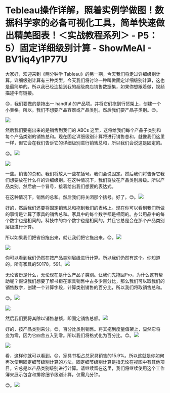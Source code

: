 # Tebleau操作详解，照着实例学做图！数据科学家的必备可视化工具，简单快速做出精美图表！＜实战教程系列＞ - P5：5）固定详细级别计算 - ShowMeAI - BV1iq4y1P77U

大家好，欢迎来到《两分钟学 Tableau》的另一期，今天我们将走过详细级别计算。详细级别计算有三种类型，今天我们将讨论一种叫做固定详细级别计算，这也是最简单的。所以我已经连接到我的超级商店销售数据集，如果你想跟着做，视频描述中有链接。

😊，我们要做的是拖出一 handful 的产品项。并将它们拖到行货架上，创建一个小表格。所以。我们不想要产品容器或产品类别。然后我们要产品子类别。😊。

![](img/f8bdab4545ad8d0f05bd4ea539284270_1.png)

然后我们要拖出来的是销售到我们的 ABCs 这里，这将给我们每个产品子类别和每个产品类别的销售总和。现在固定详细级别计算将进行销售总和，就像我们这里一样，但它会在我们告诉它的详细级别进行销售总和，所以我们会说这是固定的。

😊。![](img/f8bdab4545ad8d0f05bd4ea539284270_3.png)

![](img/f8bdab4545ad8d0f05bd4ea539284270_4.png)

一些。销售的总和。我们将放入一些花括号。我们会说固定。然后我们将告诉它我们想要放在什么样的详细级别。在这种情况下，我们将放在产品类别层级。所以产品类别。然后放一个冒号，接着给出我们想要的表达式。

在这种情况下，销售的总和。然后我们将关闭那个括号。好了。😊。![](img/f8bdab4545ad8d0f05bd4ea539284270_6.png)

好的，然后我们还要将固定销售总和拖到我们的表格上。现在你可以看到我们所做的事情是计算了家具的销售总和。家具中的每个数字都是相同的。办公用品中的每个数字也是相同的。科技中的每个数字也是相同的。并且它总是会在那个产品类别层级进行计算。

所以如果我们把省份拖出来，就让我们把它拖出来。😊。![](img/f8bdab4545ad8d0f05bd4ea539284270_8.png)

![](img/f8bdab4545ad8d0f05bd4ea539284270_9.png)

你可以看到我们仍然在按产品类别层级进行计算。所以我们仍然有这个。你知道的。所有家具的50178，591。![](img/f8bdab4545ad8d0f05bd4ea539284270_11.png)

无论省份是什么，无论现在是什么产品子类别。让我们先拖回Pro，为什么这有帮助呢？假设我们想要了解书柜在家具销售中占多少百分比，那么我们可以取我们的销售数字，创建一个计算字段，计算类别销售的百分比，所以我们将取销售总和。

😊。![](img/f8bdab4545ad8d0f05bd4ea539284270_13.png)

![](img/f8bdab4545ad8d0f05bd4ea539284270_14.png)

然后我们要将其除以销售总额，即固定销售总额。![](img/f8bdab4545ad8d0f05bd4ea539284270_16.png)

好的，按产品类别来分。😊，百分比类别销售。将其拖到度量值架上，显然它将变为零，因为它四舍五入到零。所以我们将格式化为百分比。😊。![](img/f8bdab4545ad8d0f05bd4ea539284270_18.png)

![](img/f8bdab4545ad8d0f05bd4ea539284270_19.png)

看，这样你就可以看到。😊，家具书柜占总家具销售的15.9%。所以这就是你如何再次使用固定细节级别计算的方法，固定细节级别计算是指无论在视图中有其他项目，它总是以产品类别级别进行计算。请继续留在这里，我们将继续使用这个工作簿来展示包含和排除细节级别计算，仅需几分钟。

😊。![](img/f8bdab4545ad8d0f05bd4ea539284270_21.png)
